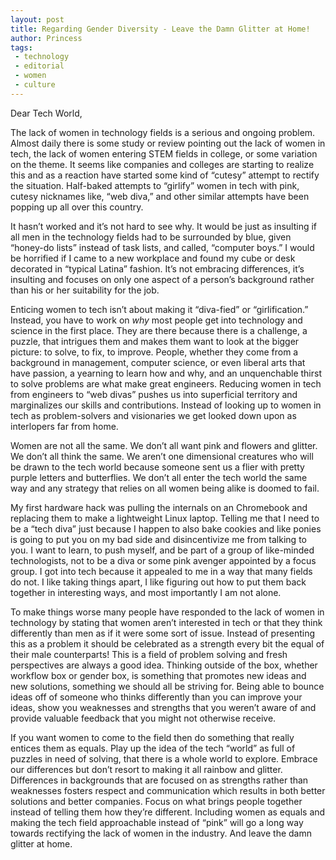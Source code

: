 ```yaml
---
layout: post
title: Regarding Gender Diversity - Leave the Damn Glitter at Home!
author: Princess
tags:
 - technology
 - editorial
 - women
 - culture
---
```

Dear Tech World,

The lack of women in technology fields is a serious and ongoing problem.  Almost daily there is some study or review pointing out the lack of women in tech, the lack of women entering STEM fields in college, or some variation on the theme.  It seems like companies and colleges are starting to realize this and as a reaction have started some kind of “cutesy” attempt to rectify the situation.  Half-baked attempts to “girlify” women in tech with pink, cutesy nicknames like, “web diva,” and other similar attempts have been popping up all over this country.

It hasn’t worked and it’s not hard to see why.  It would be just as insulting if all men in the technology fields had to be surrounded by blue, given “honey-do lists” instead of task lists, and called, “computer boys.”  I would be horrified if I came to a new workplace and found my cube or desk decorated in “typical Latina” fashion.  It’s not embracing differences, it’s insulting and focuses on only one aspect of a person’s background rather than his or her suitability for the job.

Enticing women to tech isn’t about making it “diva-fied” or “girlification.” Instead, you have to work on *why* most people get into technology and science in the first place.  They are there because there is a challenge, a puzzle, that intrigues them and makes them want to look at the bigger picture:  to solve, to fix, to improve.  People, whether they come from a background in management, computer science, or even liberal arts that have passion, a yearning to learn how and why, and an unquenchable thirst to solve problems are what make great engineers.  Reducing women in tech from engineers to “web divas” pushes us into superficial territory and marginalizes our skills and contributions.  Instead of looking up to women in tech as problem-solvers and visionaries we get looked down upon as interlopers far from home.

Women are not all the same.  We don’t all want pink and flowers and glitter.  We don’t all think the same. We aren’t one dimensional creatures who will be drawn to the tech world because someone sent us a flier with pretty purple letters and butterflies.  We don’t all enter the tech world the same way and any strategy that relies on all women being alike is doomed to fail.

My first hardware hack was pulling the internals on an Chromebook and replacing them to make a lightweight Linux laptop.  Telling me that I need to be a “tech diva” just because I happen to also bake cookies and like ponies is going to put you on my bad side and disincentivize me from talking to you.  I want to learn, to push myself, and be part of a group of like-minded technologists, not to be a diva or some pink avenger appointed by a focus group.  I got into tech because it appealed to me in a way that many fields do not.  I like taking things apart, I like figuring out how to put them back together in interesting ways, and most importantly I am not alone.

To make things worse many people have responded to the lack of women in technology by stating that women aren’t interested in tech or that they think differently than men as if it were some sort of issue.  Instead of presenting this as a problem it should be celebrated as a strength every bit the equal of their male counterparts!  This is a field of problem solving and fresh perspectives are always a good idea.  Thinking outside of the box, whether workflow box or gender box, is something that promotes new ideas and new solutions, something we should all be striving for.  Being able to bounce ideas off of someone who thinks differently than you can improve your ideas, show you weaknesses and strengths that you weren’t aware of and provide valuable feedback that you might not otherwise receive.

If you want women to come to the field then do something that really entices them as equals.  Play up the idea of the tech “world” as full of puzzles in need of solving, that there is a whole world to explore.  Embrace our differences but don’t resort to making it all rainbow and glitter.  Differences in backgrounds that are focused on as strengths rather than weaknesses fosters respect and communication which results in both better solutions and better companies. Focus on what brings people together instead of telling them how they’re different.  Including women as equals and making the tech field approachable instead of “pink” will go a long way towards rectifying the lack of women in the industry.  And leave the damn glitter at home.
